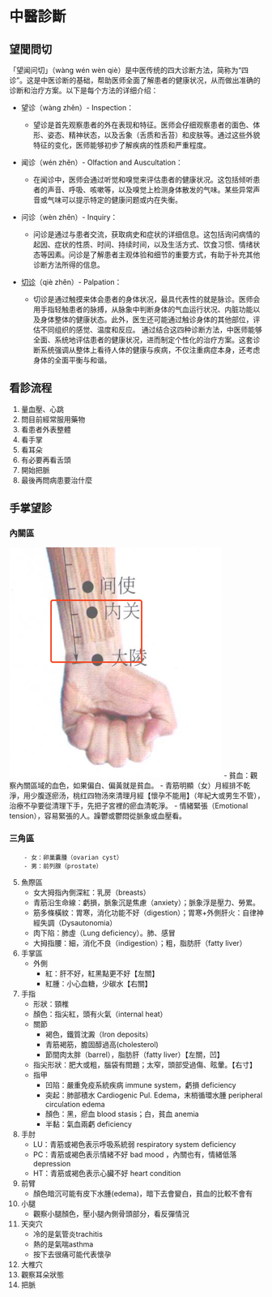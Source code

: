# 中醫診斷
## 望聞問切
「望闻问切」（wàng wén wèn qiè）是中医传统的四大诊断方法，简称为“四诊”。这是中医诊断的基础，帮助医师全面了解患者的健康状况，从而做出准确的诊断和治疗方案。以下是每个方法的详细介绍：

- 望诊（wàng zhěn）- Inspection：
	- 望诊是首先观察患者的外在表现和特征。医师会仔细观察患者的面色、体形、姿态、精神状态，以及舌象（舌质和舌苔）和皮肤等。通过这些外貌特征的变化，医师能够初步了解疾病的性质和严重程度。

- 闻诊（wén zhěn）- Olfaction and Auscultation：
	- 在闻诊中，医师会通过听觉和嗅觉来评估患者的健康状况。这包括倾听患者的声音、呼吸、咳嗽等，以及嗅觉上检测身体散发的气味。某些异常声音或气味可以提示特定的健康问题或内在失衡。

- 问诊（wèn zhěn）- Inquiry：
	- 问诊是通过与患者交流，获取病史和症状的详细信息。这包括询问病情的起因、症状的性质、时间、持续时间，以及生活方式、饮食习惯、情绪状态等因素。问诊是了解患者主观体验和细节的重要方式，有助于补充其他诊断方法所得的信息。

- [切诊](中醫脈診.md)（qiè zhěn）- Palpation：
	- 切诊是通过触摸来体会患者的身体状况，最具代表性的就是脉诊。医师会用手指轻触患者的脉搏，从脉象中判断身体的气血运行状况、内脏功能以及身体整体的健康状态。此外，医生还可能通过触诊身体的其他部位，评估不同组织的感觉、温度和反应。
通过结合这四种诊断方法，中医师能够全面、系统地评估患者的健康状况，进而制定个性化的治疗方案。这套诊断系统强调从整体上看待人体的健康与疾病，不仅注重病症本身，还考虑身体的全面平衡与和谐。


## 看診流程
1. 量血壓、心跳
2. 問目前經常服用藥物
3. 看患者外表整體
4. 看手掌
5. 看耳朵
6. 有必要再看舌頭
7. 開始把脈
8. 最後再問病患要治什麼


## 手掌望診

### 內關區
![NEIGUAN](../images/NEIGUAN.png)
	- 貧血：觀察內關區域的血色，如果偏白、偏黃就是貧血。
	- 青筋明顯（女）月經排不乾淨，用少腹逐瘀汤，桃红四物汤來清理月經【懷孕不能用】（年紀大或男生不管），治療不孕要從清理下手，先把子宮裡的瘀血清乾淨。
	- 情緒緊張（Emotional tension），容易緊張的人。躁鬱或鬱悶從脈象或血壓看。
### 三角區
		- 女：卵巢囊腫（ovarian cyst）
		- 男：前列腺（prostate）
5. 魚際區
	- 女大拇指內側深紅：乳房（breasts）
	- 青筋沿生命線：虧損，脈象沉是焦慮（anxiety）；脈象浮是壓力、勞累。
	- 筋多條橫紋：胃寒，消化功能不好（digestion）；胃寒+外側肝火：自律神經失調（Dysautonomia）
	- 肉下陷：肺虛（Lung deficiency）。肺、感冒
	- 大拇指腰：細，消化不良（indigestion）；粗，脂肪肝（fatty liver）
6. 手掌區
	- 外側
		- 紅：肝不好，紅黑點更不好【左關】
		- 紅腫：小心血糖，少碳水【右關】
7. 手指
	- 形狀：頸椎
	- 顏色：指尖紅，頭有火氣（internal heat）
	- 關節
		- 褐色，鐵質沈澱（Iron deposits）
		- 青筋褐筋，膽固醇過高(cholesterol)
		- 節間肉太胖（barrel），脂肪肝（fatty liver）【左關，凹】
	- 指尖形狀：肥大或粗，腦袋有問題；太窄，頭部受過傷、眩暈。【右寸】
	- 指甲
		- 凹陷：嚴重免疫系統疾病 immune system，虧損 deficiency
		- 突起：肺部積水 Cardiogenic Pul. Edema，末梢循環水腫 peripheral circulation edema
		- 顏色：黑，瘀血 blood stasis；白，貧血 anemia
		- 半黏：氣血兩虧 deficiency
8. 手肘
	- LU：青筋或褐色表示呼吸系統弱 respiratory system deficiency
	- PC：青筋或褐色表示情緒不好 bad mood ，內關也有，情緒低落 depression
	- HT：青筋或褐色表示心臟不好 heart condition
9. 前臂
	- 顏色暗沉可能有皮下水腫(edema)，暗下去會變白，貧血的比較不會有
10. 小腿
	- 觀察小腿顏色，壓小腿內側骨頭部分，看反彈情況
11. 天突穴
	- 冷的是氣管炎trachitis
	- 熱的是氣喘asthma
	- 按下去很痛可能代表懷孕
12. 大椎穴
13. 觀察耳朵狀態
14. 把脈
